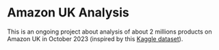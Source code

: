 # Amazon UK Analysis
This is an ongoing project about analysis of about 2 millions products on Amazon UK in October 2023 (inspired by this [Kaggle dataset](https://www.kaggle.com/datasets/asaniczka/amazon-uk-products-dataset-2023)).
